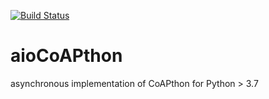 [![Build Status](https://travis-ci.org/Tanganelli/aioCoAPthon.svg?branch=master)](https://travis-ci.org/Tanganelli/aioCoAPthon)

# aioCoAPthon
asynchronous implementation of CoAPthon for Python > 3.7
